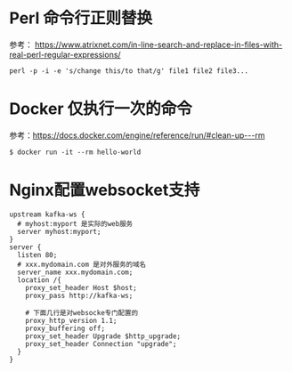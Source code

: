# Perl 命令行正则替换
参考： https://www.atrixnet.com/in-line-search-and-replace-in-files-with-real-perl-regular-expressions/

```shell
perl -p -i -e 's/change this/to that/g' file1 file2 file3...
```

# Docker 仅执行一次的命令
参考：https://docs.docker.com/engine/reference/run/#clean-up---rm

```shell
$ docker run -it --rm hello-world
```
# Nginx配置websocket支持
```
upstream kafka-ws {
  # myhost:myport 是实际的web服务
  server myhost:myport;
} 
server {
  listen 80;
  # xxx.mydomain.com 是对外服务的域名
  server_name xxx.mydomain.com;
  location /{
    proxy_set_header Host $host;
    proxy_pass http://kafka-ws;
    
    # 下面几行是对websocke专门配置的
    proxy_http_version 1.1;
    proxy_buffering off;
    proxy_set_header Upgrade $http_upgrade;
    proxy_set_header Connection "upgrade";
  }
}
```
